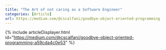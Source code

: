 ```yaml
---
title: "The Art of not caring as a Software Engineer"
categories: [Article]
url: https://medium.com/@cscalfani/goodbye-object-oriented-programming-a59cda4c0e53
---
```


{% include articleDisplayer.html id="https://medium.com/@cscalfani/goodbye-object-oriented-programming-a59cda4c0e53" %}
